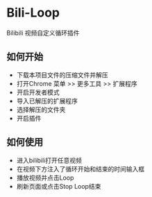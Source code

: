 # Bili-Loop  
Bilibili 视频自定义循环插件  

##  如何开始  
* 下载本项目文件的压缩文件并解压  
* 打开Chrome 菜单 >> 更多工具 >> 扩展程序  
* 开启开发者模式  
* 导入已解压的扩展程序  
* 选择解压的文件夹   
* 开启插件  

## 如何使用  
* 进入bilibili打开任意视频  
* 在视频下方注入了循环开始和结束的时间输入框
* 播放视频并点击Loop
* 刷新页面或点击Stop Loop结束  
